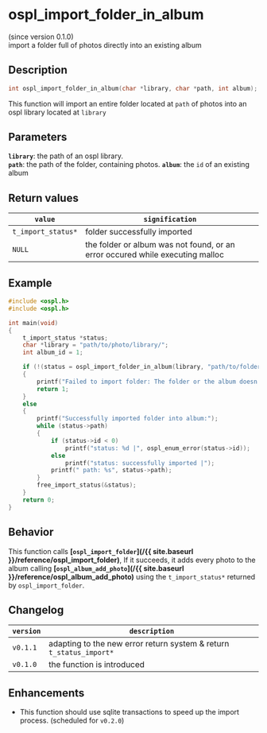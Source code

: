 # ospl_import_folder_in_album
(since version 0.1.0)  
import a folder full of photos directly into an existing album



## Description

```c
int ospl_import_folder_in_album(char *library, char *path, int album);
```
This function will import an entire folder located at `path` of photos into an ospl library located at `library`


## Parameters
**`library`**: the path of an ospl library.  
**`path`**: the path of the folder, containing photos.
**`album`**: the `id` of an existing album  


## Return values

| `value`            | `signification`                                                               |
| ------------------ | ----------------------------------------------------------------------------- |
| `t_import_status*` | folder successfully imported                                                  |
| `NULL`             | the folder or album was not found, or an error occured while executing malloc |


## Example

```c
#include <ospl.h>
#include <ospl.h>

int main(void)
{
	t_import_status *status;
	char *library = "path/to/photo/library/";
	int album_id = 1;

	if (!(status = ospl_import_folder_in_album(library, "path/to/folder/with/photos/", album_id)))
	{
		printf("Failed to import folder: The folder or the album doesn't exist. Or allocating memory failed.");
		return 1;
	}
	else
    {
        printf("Successfully imported folder into album:");
        while (status->path)
        {
            if (status->id < 0)
                printf("status: %d |", ospl_enum_error(status->id));
            else
                printf("status: successfully imported |");
            printf(" path: %s", status->path);
        }
        free_import_status(&status);
    }
	return 0;
}
```


## Behavior

This function calls **[`ospl_import_folder`](/{{ site.baseurl }}/reference/ospl_import_folder)**, If it succeeds, it adds every photo to the album calling **[`ospl_album_add_photo`](/{{ site.baseurl }}/reference/ospl_album_add_photo)** using the `t_import_status*` returned by `ospl_import_folder`. 


## Changelog

| `version` | `description`                                                       |
| --------- | ------------------------------------------------------------------- |
| `v0.1.1`  | adapting to the new error return system & return `t_status_import*` |
| `v0.1.0`  | the function is introduced                                          |


## Enhancements

- This function should use sqlite transactions to speed up the import process. (scheduled for `v0.2.0`)
